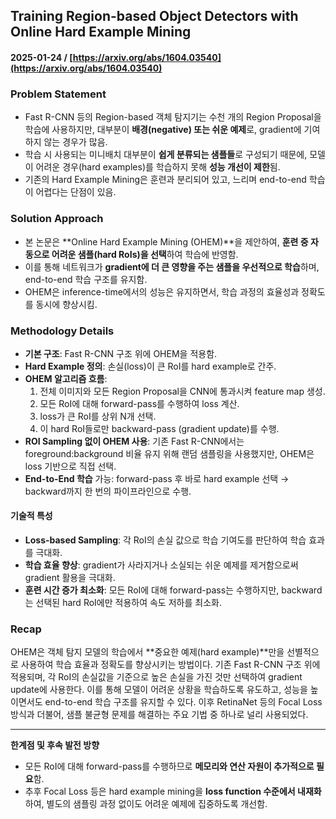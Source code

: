 ## Training Region-based Object Detectors with Online Hard Example Mining  
#### 2025-01-24 / [https://arxiv.org/abs/1604.03540](https://arxiv.org/abs/1604.03540)

### Problem Statement
- Fast R-CNN 등의 Region-based 객체 탐지기는 수천 개의 Region Proposal을 학습에 사용하지만, 대부분이 **배경(negative) 또는 쉬운 예제**로, gradient에 기여하지 않는 경우가 많음.
- 학습 시 사용되는 미니배치 대부분이 **쉽게 분류되는 샘플들**로 구성되기 때문에, 모델이 어려운 경우(hard examples)를 학습하지 못해 **성능 개선이 제한**됨.
- 기존의 Hard Example Mining은 훈련과 분리되어 있고, 느리며 end-to-end 학습이 어렵다는 단점이 있음.

### Solution Approach
- 본 논문은 **Online Hard Example Mining (OHEM)**을 제안하여, **훈련 중 자동으로 어려운 샘플(hard RoIs)을 선택**하여 학습에 반영함.
- 이를 통해 네트워크가 **gradient에 더 큰 영향을 주는 샘플을 우선적으로 학습**하며, end-to-end 학습 구조를 유지함.
- OHEM은 inference-time에서의 성능은 유지하면서, 학습 과정의 효율성과 정확도를 동시에 향상시킴.

### Methodology Details
- **기본 구조**: Fast R-CNN 구조 위에 OHEM을 적용함.
- **Hard Example 정의**: 손실(loss)이 큰 RoI를 hard example로 간주.
- **OHEM 알고리즘 흐름**:
  1. 전체 이미지와 모든 Region Proposal을 CNN에 통과시켜 feature map 생성.
  2. 모든 RoI에 대해 forward-pass를 수행하여 loss 계산.
  3. loss가 큰 RoI를 상위 N개 선택.
  4. 이 hard RoI들로만 backward-pass (gradient update)를 수행.
- **ROI Sampling 없이 OHEM 사용**: 기존 Fast R-CNN에서는 foreground:background 비율 유지 위해 랜덤 샘플링을 사용했지만, OHEM은 loss 기반으로 직접 선택.
- **End-to-End 학습** 가능: forward-pass 후 바로 hard example 선택 → backward까지 한 번의 파이프라인으로 수행.

#### 기술적 특성
- **Loss-based Sampling**: 각 RoI의 손실 값으로 학습 기여도를 판단하여 학습 효과를 극대화.
- **학습 효율 향상**: gradient가 사라지거나 소실되는 쉬운 예제를 제거함으로써 gradient 활용을 극대화.
- **훈련 시간 증가 최소화**: 모든 RoI에 대해 forward-pass는 수행하지만, backward는 선택된 hard RoI에만 적용하여 속도 저하를 최소화.

### Recap
OHEM은 객체 탐지 모델의 학습에서 **중요한 예제(hard example)**만을 선별적으로 사용하여 학습 효율과 정확도를 향상시키는 방법이다. 기존 Fast R-CNN 구조 위에 적용되며, 각 RoI의 손실값을 기준으로 높은 손실을 가진 것만 선택하여 gradient update에 사용한다. 이를 통해 모델이 어려운 상황을 학습하도록 유도하고, 성능을 높이면서도 end-to-end 학습 구조를 유지할 수 있다. 이후 RetinaNet 등의 Focal Loss 방식과 더불어, 샘플 불균형 문제를 해결하는 주요 기법 중 하나로 널리 사용되었다.

---

**한계점 및 후속 발전 방향**
- 모든 RoI에 대해 forward-pass를 수행하므로 **메모리와 연산 자원이 추가적으로 필요**함.
- 추후 Focal Loss 등은 hard example mining을 **loss function 수준에서 내재화**하여, 별도의 샘플링 과정 없이도 어려운 예제에 집중하도록 개선함.
